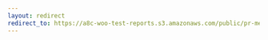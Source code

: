```yaml
---
layout: redirect
redirect_to: https://a8c-woo-test-reports.s3.amazonaws.com/public/pr-merge/39270/api/index.html
---
```

